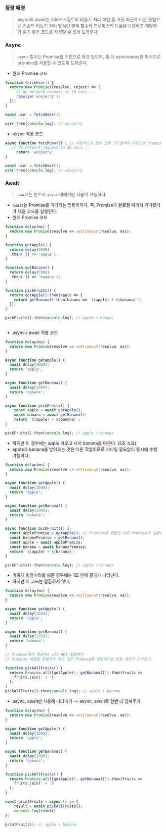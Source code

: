 ### 등장 배경
> async와 await는 자바스크립트의 비동기 처리 패턴 중 가장 최근에 나온 문법으로 기존의 비동기 처리 방식인 콜백 함수와 프로미스의 단점을 보완하고 개발자가 읽기 좋은 코드를 작성할 수 있게 도와준다.

### Async
> ```async``` 함수는 Promise를 기반으로 하고 있으며, 좀 더 syncronous한 형식으로 promise를 사용할 수 있도록 도와준다.

- 원래 Promise 코드
```js
function fetchUser() {
  return new Promise((resolve, reject) => {
     // do network request in 10 secs ...
     resolve('woojerry');
  });  
}

const user = fetchUser();

user.then(console.log); // woojerry
```

- async 적용 코드

```js
async function fetchUser() { // 자동적으로 함수 안의 코드블럭이 자동으로 Promise로 바뀌게 된다.
   // do network request in 10 secs ...
     return 'woojerry'
}

const user = fetchUser();
user.then(console.log); // woojerry
```

### Await
> ```await```는 반드시 ```async``` 내에서만 사용이 가능하다.
- ```await```는 Promise를 기다리는 명령어이다. 즉, Promise가 완료될 때까지 기다렸다가 다음 코드를 실행한다.
- 원래 Promise 코드

```js
function delay(ms) {
  return new Promise(resolve => setTimeout(resolve, ms));
}

function getApple() {
  return delay(1000)
  .then( () => 'apple');
}

function getBanana() {
  return delay(1000)
  .then( () => 'banana');
}

function pickFruits() {
  return getApple().then(apple => { 
    return getBanana().then(banana => `${apple} + ${banana}`);
  });
}  

pickFruits().then(console.log); // apple + banana
    
```
- async / await 적용 코드 

```js
function delay(ms) {
  return new Promise(resolve => setTimeout(resolve, ms));
}

async function getApple() {
  await delay(1000);
  return 'apple';
}

async function getBanana() {
  await delay(1000);
  return 'banana';
}

async function pickFruits() {
    const apple = await getApple();
    const banana = await getBanana();
    return `${apple} + ${banana}`;
}  

pickFruits().then(console.log); // apple + banana
```

- 하지만 이 경우에는 apple 따오고 나서 banana를 따온다. (2초 소요)
- apple과 banana를 받아오는 것은 다른 작업이므로 기다릴 필요없이 동시에 수행 가능하다.

```js
function delay(ms) {
  return new Promise(resolve => setTimeout(resolve, ms));
}

async function getApple() {
  await delay(1000);
  return 'apple';
}

async function getBanana() {
  await delay(1000);
  return 'banana';
}

async function pickFruits() {
  const applePromise = getApple(); // Promise를 만들면 바로 Promise가 실행이 된다.
  const bananaPromise = getBanana();
  const apple = await applePromise;
  const banana = await bananaPromise;
  return `${apple} + ${banana}`;
}

pickFruits().then(console.log); // apple + banana
```
- 이렇게 병렬처리를 해준 경우에는 1초 만에 결과가 나타난다.
- 하지만 이 코드는 깔끔하지 않다.

```js
function delay(ms) {
  return new Promise(resolve => setTimeout(resolve, ms));
}

async function getApple() {
  await delay(1000);
  return 'apple';
}

async function getBanana() {
  await delay(1000);
  return 'banana';
}

// Promise에서 제공하는 all API 활용하기
// Promise 배열을 전달하게 되면 모든 Promise를 병렬적으로 받을 때까지 모아준다.

function pickAllFruits() {
  return Promise.all([getApple(), getBanana()]).then(fruits =>
    fruits.join(' + ')
  );
}  
pickAllFruits().then(console.log); // apple + banana
```

- async, await만 사용해 나타내기 -> async, await로 한번 더 감싸주기
```js
function delay(ms) {
  return new Promise(resolve => setTimeout(resolve, ms));
}

async function getApple() {
  await delay(1000);
  return 'apple';
}

async function getBanana() {
  await delay(1000);
  return 'banana';
}

function pickAllFruits() {
  return Promise.all([getApple(), getBanana()]).then(fruits =>
    fruits.join(' + ')
  );
}  

const printFruits = async () => { 
    result = await pickAllFruits();
    console.log(result)
};

printFruits(); // apple + banana
```
